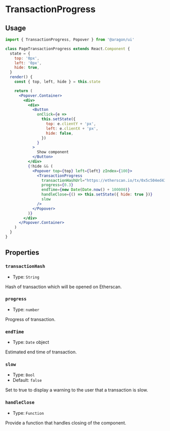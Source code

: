 # TransactionProgress

## Usage

```jsx
import { TransactionProgress, Popover } from '@aragon/ui'

class PageTransactionProgress extends React.Component {
  state = {
    top: '0px',
    left: '0px',
    hide: true,
  }
  render() {
    const { top, left, hide } = this.state

    return (
      <Popover.Container>
        <div>
          <div>
            <Button
              onClick={e =>
                this.setState({
                  top: e.clientY + 'px',
                  left: e.clientX + 'px',
                  hide: false,
                })
              }
            >
              Show component
            </Button>
          </div>
          {!hide && (
            <Popover top={top} left={left} zIndex={100}>
              <TransactionProgress
                transactionHashUrl="https://etherscan.io/tx/0x5c504ed432cb51138bcf09aa5e8a410dd4a1e204ef84bfed1be16dfba1b22060"
                progress={0.3}
                endTime={new Date(Date.now() + 100000)}
                handleClose={() => this.setState({ hide: true })}
                slow
              />
            </Popover>
          )}
        </div>
      </Popover.Container>
    )
  }
}
```

## Properties

### `transactionHash`

- Type: `String`

Hash of transaction which will be opened on Etherscan.

### `progress`

- Type: `number`

Progress of transaction.

### `endTime`

- Type: `Date` object

Estimated end time of transaction.

### `slow`

- Type: `Bool`
- Default: `false`

Set to true to display a warning to the user that a transaction is slow.

### `handleClose`

- Type: `Function`

Provide a function that handles closing of the component.
